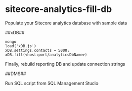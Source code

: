 # sitecore-analytics-fill-db
Populate your Sitecore analytics database with sample data

##xDB##

    mongo
    load('xDB.js')
    xDB.settings.contacts = 5000;
    xDB.fill(<host:port/analyticsDbName>)

Finally, rebuild reporting DB and update connection strings

##DMS##

Run SQL script from SQL Management Studio
